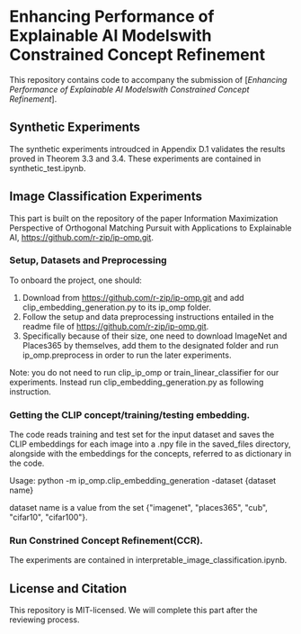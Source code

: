 # Enhancing Performance of Explainable AI Modelswith Constrained Concept Refinement

This repository contains code to accompany the submission of [*Enhancing Performance of Explainable AI Modelswith Constrained Concept Refinement*].

## Synthetic Experiments
The synthetic experiments introudced in Appendix D.1 validates the results proved in Theorem 3.3 and 3.4. These experiments are contained in synthetic_test.ipynb.

## Image Classification Experiments
This part is built on the repository of the paper Information Maximization Perspective of Orthogonal Matching Pursuit with Applications to Explainable AI, https://github.com/r-zip/ip-omp.git.

### Setup, Datasets and Preprocessing
To onboard the project, one should:
1. Download from https://github.com/r-zip/ip-omp.git and add clip_embedding_generation.py to its ip_omp folder.
2. Follow the setup and data preprocessing instructions entailed in the readme file of https://github.com/r-zip/ip-omp.git.
3. Specifically because of their size, one need to download ImageNet and Places365 by themselves, add them to the designated folder and run ip_omp.preprocess in order to run the later experiments.

Note: you do not need to run clip_ip_omp or train_linear_classifier for our experiments. Instead run clip_embedding_generation.py as following instruction.

### Getting the CLIP concept/training/testing embedding.

The code reads training and test set for the input dataset and saves the CLIP embeddings for each image into a .npy file in the saved_files directory, alongside with the embeddings for the concepts, referred to as dictionary in the code.

Usage: python -m ip_omp.clip_embedding_generation -dataset {dataset name}

dataset name is a value from the set {"imagenet", "places365", "cub", "cifar10", "cifar100"}.

### Run Constrined Concept Refinement(CCR).

The experiments are contained in interpretable_image_classification.ipynb.

## License and Citation
This repository is MIT-licensed. We will complete this part after the reviewing process.
